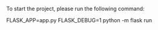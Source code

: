 To start the project, please run the following command:

FLASK_APP=app.py FLASK_DEBUG=1 python -m flask run
